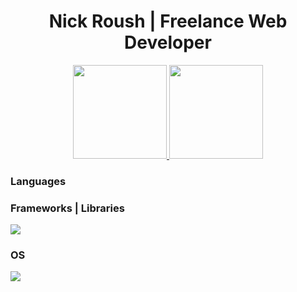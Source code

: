 <h1 align="center">
  Nick Roush | Freelance Web Developer
</h1>

<p align="center">
  <a href="https://github.com/anuraghazra/github-readme-stats">
    <img src="https://github-readme-stats.vercel.app/api?username=NicholasRoush&show_icons=true&theme=radical" height="150em"/>
  </a>
  <a href="https://github.com/anuraghazra/github-readme-stats">
    <img src="https://github-readme-stats.vercel.app/api/top-langs/?username=NicholasRoush&layout=compact&langs_count=10&theme=radical" height="150em"/>
  </a>
</p>

### Languages

### Frameworks | Libraries

<a href="https://reactjs.org/">
  <img src="https://img.shields.io/badge/Code-React-informational?style=flat&logo=imgReact&logoColor=white&color=61DAFB"/>
</a>

### OS 

<a href="https://www.microsoft.com/en-us/windows">
  <img src="https://img.shields.io/badge/OS-windows-informational?style=flat&logo=windows&logoColor=white&color=05a7e7"/>
</a>
